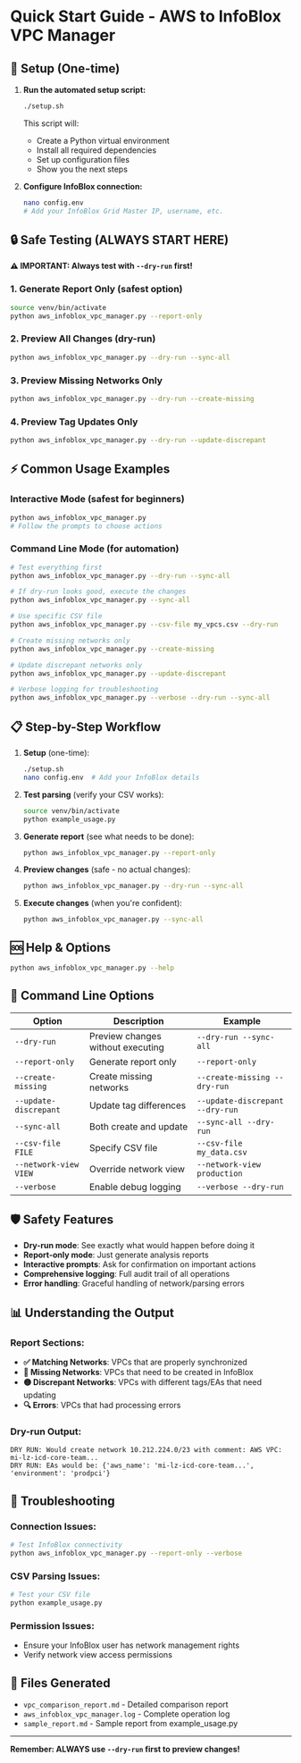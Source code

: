 # Quick Start Guide - AWS to InfoBlox VPC Manager

## 🚀 Setup (One-time)

1. **Run the automated setup script:**
   ```bash
   ./setup.sh
   ```
   
   This script will:
   - Create a Python virtual environment
   - Install all required dependencies
   - Set up configuration files
   - Show you the next steps

2. **Configure InfoBlox connection:**
   ```bash
   nano config.env
   # Add your InfoBlox Grid Master IP, username, etc.
   ```

## 🔒 Safe Testing (ALWAYS START HERE)

**⚠️ IMPORTANT: Always test with `--dry-run` first!**

### 1. Generate Report Only (safest option)
```bash
source venv/bin/activate
python aws_infoblox_vpc_manager.py --report-only
```

### 2. Preview All Changes (dry-run)
```bash
python aws_infoblox_vpc_manager.py --dry-run --sync-all
```

### 3. Preview Missing Networks Only
```bash
python aws_infoblox_vpc_manager.py --dry-run --create-missing
```

### 4. Preview Tag Updates Only
```bash
python aws_infoblox_vpc_manager.py --dry-run --update-discrepant
```

## ⚡ Common Usage Examples

### Interactive Mode (safest for beginners)
```bash
python aws_infoblox_vpc_manager.py
# Follow the prompts to choose actions
```

### Command Line Mode (for automation)
```bash
# Test everything first
python aws_infoblox_vpc_manager.py --dry-run --sync-all

# If dry-run looks good, execute the changes
python aws_infoblox_vpc_manager.py --sync-all

# Use specific CSV file
python aws_infoblox_vpc_manager.py --csv-file my_vpcs.csv --dry-run

# Create missing networks only
python aws_infoblox_vpc_manager.py --create-missing

# Update discrepant networks only  
python aws_infoblox_vpc_manager.py --update-discrepant

# Verbose logging for troubleshooting
python aws_infoblox_vpc_manager.py --verbose --dry-run --sync-all
```

## 📋 Step-by-Step Workflow

1. **Setup** (one-time):
   ```bash
   ./setup.sh
   nano config.env  # Add your InfoBlox details
   ```

2. **Test parsing** (verify your CSV works):
   ```bash
   source venv/bin/activate
   python example_usage.py
   ```

3. **Generate report** (see what needs to be done):
   ```bash
   python aws_infoblox_vpc_manager.py --report-only
   ```

4. **Preview changes** (safe - no actual changes):
   ```bash
   python aws_infoblox_vpc_manager.py --dry-run --sync-all
   ```

5. **Execute changes** (when you're confident):
   ```bash
   python aws_infoblox_vpc_manager.py --sync-all
   ```

## 🆘 Help & Options

```bash
python aws_infoblox_vpc_manager.py --help
```

## 🔧 Command Line Options

| Option | Description | Example |
|--------|-------------|---------|
| `--dry-run` | Preview changes without executing | `--dry-run --sync-all` |
| `--report-only` | Generate report only | `--report-only` |
| `--create-missing` | Create missing networks | `--create-missing --dry-run` |
| `--update-discrepant` | Update tag differences | `--update-discrepant --dry-run` |
| `--sync-all` | Both create and update | `--sync-all --dry-run` |
| `--csv-file FILE` | Specify CSV file | `--csv-file my_data.csv` |
| `--network-view VIEW` | Override network view | `--network-view production` |
| `--verbose` | Enable debug logging | `--verbose --dry-run` |

## 🛡️ Safety Features

- **Dry-run mode**: See exactly what would happen before doing it
- **Report-only mode**: Just generate analysis reports
- **Interactive prompts**: Ask for confirmation on important actions
- **Comprehensive logging**: Full audit trail of all operations
- **Error handling**: Graceful handling of network/parsing errors

## 📊 Understanding the Output

### Report Sections:
- **✅ Matching Networks**: VPCs that are properly synchronized
- **🔴 Missing Networks**: VPCs that need to be created in InfoBlox  
- **🟡 Discrepant Networks**: VPCs with different tags/EAs that need updating
- **🔍 Errors**: VPCs that had processing errors

### Dry-run Output:
```
DRY RUN: Would create network 10.212.224.0/23 with comment: AWS VPC: mi-lz-icd-core-team...
DRY RUN: EAs would be: {'aws_name': 'mi-lz-icd-core-team...', 'environment': 'prodpci'}
```

## 🚨 Troubleshooting

### Connection Issues:
```bash
# Test InfoBlox connectivity
python aws_infoblox_vpc_manager.py --report-only --verbose
```

### CSV Parsing Issues:
```bash
# Test your CSV file
python example_usage.py
```

### Permission Issues:
- Ensure your InfoBlox user has network management rights
- Verify network view access permissions

## 📝 Files Generated

- `vpc_comparison_report.md` - Detailed comparison report
- `aws_infoblox_vpc_manager.log` - Complete operation log
- `sample_report.md` - Sample report from example_usage.py

---
**Remember: ALWAYS use `--dry-run` first to preview changes!**
